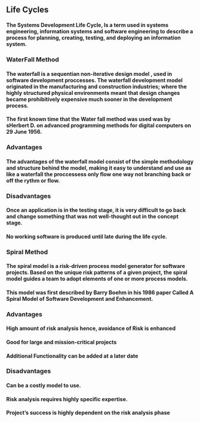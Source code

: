 ## Life Cycles

#### The Systems Development Life Cycle, Is a term used in systems engineering, information systems and software engineering to describe a process for planning, creating, testing, and deploying an information system. 

### WaterFall Method 

#### The waterfall is a sequentian non-iterative design model , used in software development proccesses. The waterfall development model originated in the manufacturing and construction industries; where the highly structured physical environments meant that design changes became prohibitively expensive much sooner in the development process.

#### The first known time that the Water fall method was used was by sHerbert D. on advanced programming methods for digital computers on 29 June 1956.

### Advantages
#### The advantages of the waterfall model consist of the simple methodology and structure behind the model, making it easy to understand and use as like a waterfall the proccessess only flow one way not branching back or off the rythm or flow.

### Disadvantages
#### Once an application is in the testing stage, it is very difficult to go back and change something that was not well-thought out in the concept stage.

#### No working software is produced until late during the life cycle.


### Spiral Method

#### The spiral model is a risk-driven process model generator for software projects. Based on the unique risk patterns of a given project, the spiral model guides a team to adopt elements of one or more process models.

#### This model was first described by Barry Boehm in his 1986 paper Called A Spiral Model of Software Development and Enhancement.

### Advantages 

#### High amount of risk analysis hence, avoidance of Risk is enhanced
#### Good for large and mission-critical projects
#### Additional Functionality can be added at a later date

### Disadvantages

#### Can be a costly model to use.
#### Risk analysis requires highly specific expertise.
#### Project’s success is highly dependent on the risk analysis phase
